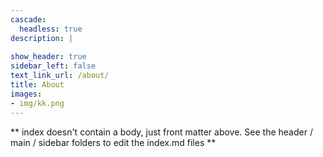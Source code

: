```yaml
---
cascade:
  headless: true
description: |
  
show_header: true
sidebar_left: false
text_link_url: /about/
title: About
images:
- img/kk.png
---
```


** index doesn't contain a body, just front matter above.
See the header / main / sidebar folders to edit the index.md files **
